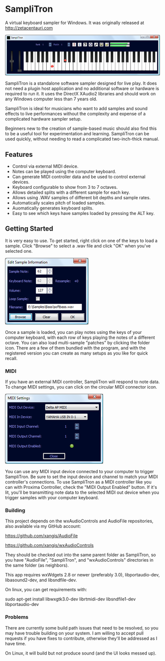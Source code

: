 # SampliTron

A virtual keyboard sampler for Windows. It was originally released at http://zetacentauri.com

![Samplitron Screenshot](https://github.com/Xangis/SampliTron/blob/master/images/Samplitron.png)

SampliTron is a standalone software sampler designed for live play. It does not need a plugin 
host application and no additional software or hardware is required to run it. It uses the 
DirectX XAudio2 libraries and should work on any Windows computer less than 7 years old.

SampliTron is ideal for musicians who want to add samples and sound effects to live 
performances without the complexity and expense of a complicated hardware sampler setup.

Beginners new to the creation of sample-based music should also find this to be a useful 
tool for experimentation and learning. SampliTron can be used quickly, without needing to 
read a complicated two-inch-thick manual.

## Features

- Control via external MIDI device.
- Notes can be played using the computer keyboard.
- Can generate MIDI controller data and be used to control external devices.
- Keyboard configurable to show from 3 to 7 octaves.
- Allows detailed splits with a different sample for each key.
- Allows using .WAV samples of different bit depths and sample rates.
- Automatically scales pitch of loaded samples.
- Auomatically generates keyboard splits.
- Easy to see which keys have samples loaded by pressing the ALT key.

## Getting Started

It is very easy to use. To get started, right click on one of the keys to load a sample.
Click "Browse" to select a .wav file and click "OK" when you've selected one.

![SampliTron Sample Settings](https://github.com/Xangis/SampliTron/blob/master/images/SamplitronSampleSettings.png)

Once a sample is loaded, you can play notes using the keys of your computer keyboard, with 
each row of keys playing the notes of a different octave. You can also load multi-sample 
"patches" by clicking the folder icon. There are a few of them bundled with the program, 
and with the registered version you can create as many setups as you like for quick recall.

### MIDI

If you have an external MIDI controller, SampliTron will respond to note data. To change 
MIDI settings, you can click on the circular MIDI connector icon.

![SampliTron MIDI Settings](https://github.com/Xangis/SampliTron/blob/master/images/SamplitronMidi.png)

You can use any MIDI input device connected to your computer to trigger SampliTron. Be 
sure to set the input device and channel to match your MIDI controller's connections. 
To use SampliTron as a MIDI controller like you can with Proxima Controller, check the 
"MIDI Output Enabled" button. If it's lit, you'll be transmitting note data to the 
selected MIDI out device when you trigger samples with your computer keyboard.

### Building

This project depends on the wxAudioControls and AudioFile repositories, also available via my
GitHub account:

https://github.com/xangis/AudioFile

https://github.com/xangis/wxAudioControls

They should be checked out into the same parent folder as SampliTron, so you have "AudioFile",
"SampliTron", and "wxAudioControls" directories in the same folder (as neighbors).

This app requires wxWdgets 2.8 or newer (preferably 3.0), libportaudio-dev, libasound2-dev,
and libsndfile-dev.

On linux, you can get requirements with:

sudo apt-get install libwxgtk3.0-dev librtmidi-dev libsndfile1-dev libportaudio-dev

### Problems

There are currently some build path issues that need to be resolved, so you may have trouble
building on your system. I am willing to accept pull requests if you have fixes to contribute,
otherwise they'll be addressed as I have time.

On Linux, it will build but not produce sound (and the UI looks messed up).
